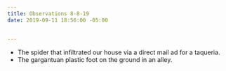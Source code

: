 ```yaml
---
title: Observations 8-8-19
date: 2019-09-11 18:56:00 -05:00


---
```


- The spider that infiltrated our house via a direct mail ad for a taqueria.
- The gargantuan plastic foot on the ground in an alley.